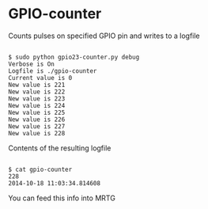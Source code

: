 GPIO-counter
============

Counts pulses on specified GPIO pin and writes to a logfile


<pre><code>
$ sudo python gpio23-counter.py debug
Verbose is On
Logfile is ./gpio-counter
Current value is 0
New value is 221
New value is 222
New value is 223
New value is 224
New value is 225
New value is 226
New value is 227
New value is 228
</code></pre>

Contents of the resulting logfile

<pre><code>
$ cat gpio-counter 
228
2014-10-18 11:03:34.814608
</code></pre>

You can feed this info into MRTG
